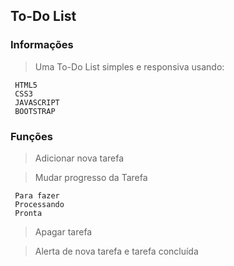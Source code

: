 ## To-Do List

### Informações

> Uma To-Do List simples e responsiva usando:

     HTML5
     CSS3
     JAVASCRIPT
     BOOTSTRAP

### Funções

> Adicionar nova tarefa

> Mudar progresso da Tarefa
    
     Para fazer
     Processando
     Pronta

> Apagar tarefa

> Alerta de nova tarefa e tarefa concluída
